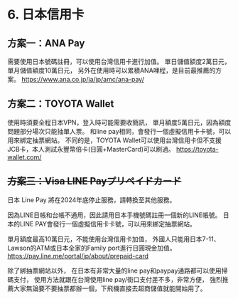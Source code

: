 # 6. 日本信用卡

## 方案一：ANA Pay

需要使用日本號碼註冊，可以使用台灣信用卡進行加值。
單日儲值額度2萬日元，單月儲值額度10萬日元，
另外在使用時可以累積ANA哩程，是目前最推薦的方案。
https://www.ana.co.jp/ja/jp/amc/ana-pay/

## 方案二：TOYOTA Wallet

使用時須要全程日本VPN，登入時可能需要收簡訊，
單月額度5萬日元，因為額度問題部分場次只能抽單人票。
和line pay相同，會發行一個虛擬信用卡卡號，可以用來綁定抽票網站。
不同的是，TOYOTA Wallet可以使用台灣信用卡但不支援JCB卡，本人測試永豐幣倍卡(日圓+MasterCard)可以刷過。
https://toyota-wallet.com/

## ~~方案三：Visa LINE Payプリペイドカード~~

日本 Line Pay 將在2024年底停止服務，請轉換至其他服務。

因為LINE日帳和台帳不通用，因此請用日本手機號碼註冊一個新的LINE帳號。
日本的LINE PAY會發行一個虛擬信用卡卡號，可以用來綁定抽票網站。

單月額度最高10萬日元，不能使用台灣信用卡加值，
外國人只能用日本7-11、Lawson的ATM或日本全家的Family port進行日圓現金加值。 
https://pay.line.me/portal/jp/about/prepaid-card

除了綁抽票網站以外，
在日本有非常大量的line pay和paypay通路都可以使用掃碼支付，
使用方法就跟在台灣使用line pay/街口支付差不多，非常方便，
強烈推薦大家無論要不要抽票都辦一個，下飛機直接去超商儲值就能開始用了。